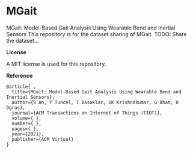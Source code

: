 # MGait
MGait: Model-Based Gait Analysis Using Wearable Bend and Inertial Sensors
This repository is for the dataset sharing of MGait.
TODO: Share the dataset...

**License**

A MIT license is used for this repository. 

**Reference**
```
@article{ ,
  title={MGait: Model-Based Gait Analysis Using Wearable Bend and Inertial Sensors},
  author={S An, Y Tuncel, T Basaklar, GK Krishnakumar, G Bhat, U Ogras},
  journal={ACM Transactions on Internet of Things (TIOT)},
  volume={ },
  number={ },
  pages={ },
  year={2021},
  publisher={ACM Virtual}
}
```
